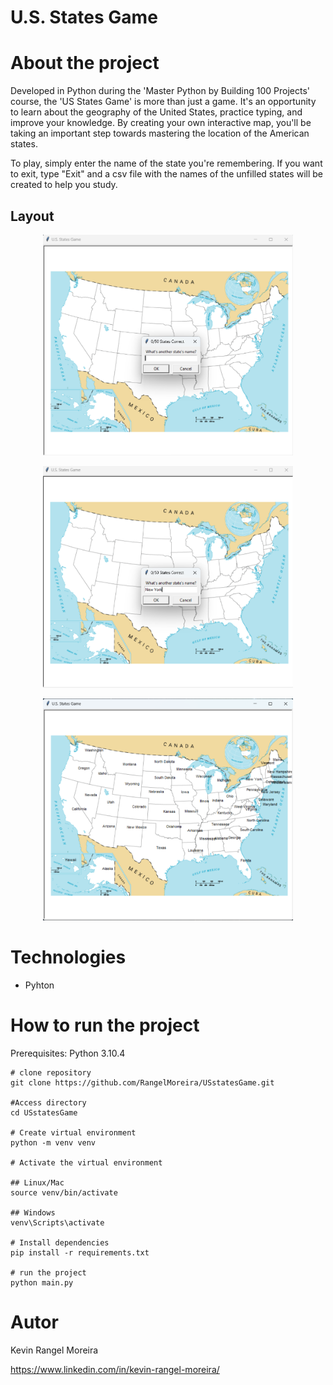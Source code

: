 # U.S. States Game


# About the project

Developed in Python during the 'Master Python by Building 100 Projects' course, the 'US States Game' is more than just a game. It's an opportunity to learn about the geography of the United States, practice typing, and improve your knowledge. By creating your own interactive map, you'll be taking an important step towards mastering the location of the American states.

To play, simply enter the name of the state you're remembering. If you want to exit, type "Exit" and a csv file with the names of the unfilled states will be created to help you study.


## Layout

<p align="center">
  <img src="https://raw.githubusercontent.com/RangelMoreira/USstatesGame/refs/heads/main/assets/image1.png" alt="Web 1" width="400"/>
</p>

<p align="center">
  <img src="https://raw.githubusercontent.com/RangelMoreira/USstatesGame/refs/heads/main/assets/image2.png" alt="Web 2" width="400"/>
</p>

<p align="center">
  <img src="https://raw.githubusercontent.com/RangelMoreira/USstatesGame/refs/heads/main/assets/image4.png" alt="Web 3" width="400"/>
</p>

# Technologies

- Pyhton 

# How to run the project

Prerequisites: Python 3.10.4

```
# clone repository
git clone https://github.com/RangelMoreira/USstatesGame.git

#Access directory
cd USstatesGame

# Create virtual environment
python -m venv venv

# Activate the virtual environment

## Linux/Mac
source venv/bin/activate

## Windows
venv\Scripts\activate

# Install dependencies
pip install -r requirements.txt

# run the project
python main.py
```

# Autor

Kevin Rangel Moreira

https://www.linkedin.com/in/kevin-rangel-moreira/
